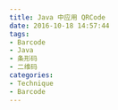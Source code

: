 ```yaml
---
title: Java 中应用 QRCode
date: 2016-10-18 14:57:44
tags:
- Barcode
- Java
- 条形码
- 二维码
categories:
- Technique
- Barcode
---
```


